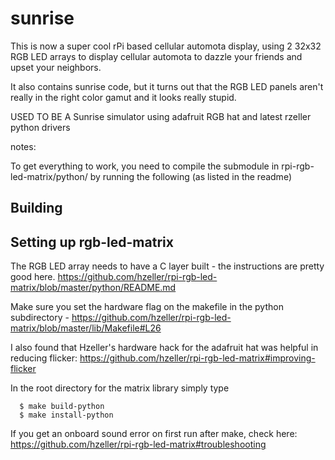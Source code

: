 # sunrise
This is now a super cool rPi based cellular automota display, using 2 32x32 RGB LED arrays to display cellular automota to dazzle your friends and upset your neighbors. 

It also contains sunrise code, but it turns out that the RGB LED panels aren't really in the right color gamut and it looks really stupid. 

USED TO BE A Sunrise simulator using adafruit RGB hat and latest rzeller python drivers

notes:

To get everything to work, you need to compile the submodule in rpi-rgb-led-matrix/python/ by running the following (as listed in the readme)

Building
--------

Setting up rgb-led-matrix
------------------------------
The RGB LED array needs to have a C layer built - the instructions are pretty good here.
https://github.com/hzeller/rpi-rgb-led-matrix/blob/master/python/README.md

Make sure you set the hardware flag on the makefile in the python subdirectory - 
https://github.com/hzeller/rpi-rgb-led-matrix/blob/master/lib/Makefile#L26

I also found that Hzeller's hardware hack for the adafruit hat was helpful in reducing flicker:
https://github.com/hzeller/rpi-rgb-led-matrix#improving-flicker

In the root directory for the matrix library simply type

      $ make build-python
      $ make install-python

If you get an onboard sound error on first run after make, check here:
https://github.com/hzeller/rpi-rgb-led-matrix#troubleshooting
